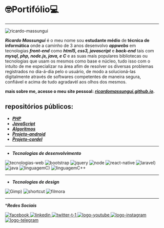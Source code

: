 # 🤓Portifólio💻

***

![ricardo-massungui](https://user-images.githubusercontent.com/93468978/145734289-0b599cf8-eab2-4c3d-acb6-091dd0e5e704.jpg)


_**Ricardo Massungui**_ é o meu nome sou **estudante médio** de **técnica de informática**
onde a caminho de 3 anos desenvolvo _**appwebs**_ em tecnologias _**front-end**_ como _**html5, css3, javascript**_ e _**back-end**_ tais com _**mysql, php, node.js, java, e C**_ e as suas mais populares bibliotecas ou tecnologias que usam os mesmos como base e núcleo, tudo isso com o intuíto de me especializar na área afim de resolver os diversas problemas registrados no dia-á-dia pelo o usuário, de modo a solucioná-las digitalmente através de softwares competentes de maneira segura, confiável e acima de tudo agradavél aos olhos dos mesmos.

**mais sobre me, acesse o meu site pessoal:**
_**[ricardomassungui.github.io](https://ricardomassungui.github.io/site-pessoal/perfil/pg-main.html).**_

## repositórios públicos:

* _**[PHP](https://github.com/ricardomassungui/curso-php)**_ 
* _**[JavaScript](https://github.com/ricardomassungui/curso-javascript)**_
* _**[Algoritmos](https://github.com/ricardomassungui/curso-de-algoritmos)**_
* _**[Projeto-android](https://ricardomassungui.github.io/projecto-android/android)**_
* _**[Projeto-cordel](https://ricardomassungui.github.io/projeto-cordel/dados/)**_
***

* _**Tecnologias de desenvolvimento**_

![tecnologias-web](https://user-images.githubusercontent.com/93468978/153352044-676f90d7-409a-4f4d-bdc4-ae96539af092.png)
![bootstrap](https://user-images.githubusercontent.com/93468978/153353301-8d12c280-a371-4e9c-b83f-9b4f92092c86.png)
![jquery](https://user-images.githubusercontent.com/93468978/153357414-b191d2ac-95c8-4216-8c85-c6b550fe0335.png)
![node](https://user-images.githubusercontent.com/93468978/153356986-76d6bb3f-38fe-4eda-a79b-43eaf05bd487.png)
![react-native](https://user-images.githubusercontent.com/93468978/153355568-ce220cb1-b600-473f-a76d-a70bb96c13f2.png)
![laravel)](https://user-images.githubusercontent.com/93468978/153358749-71a6e639-e7d1-4f30-8753-a95876090498.png)
![java](https://user-images.githubusercontent.com/93468978/153355868-84e549a2-1c1b-461c-990f-af607ec23f8d.png)
![linguagemC)](https://user-images.githubusercontent.com/93468978/153355932-af848584-9363-4e2f-85b8-273e6d819a28.png)
![linguagemC++](https://user-images.githubusercontent.com/93468978/153356078-9feb77a0-eb7c-4568-bc62-80d0e60e2165.png)

***

* _**Tecnologias de design**_

![Gimp)](https://user-images.githubusercontent.com/93468978/153359659-4129122e-a078-43c6-bd31-82dd2b40a7b0.jpg)
![shortcut](https://user-images.githubusercontent.com/93468978/153359728-7b436ca0-d3b3-48b1-b5d1-ddf0fd7dcd83.png)
![filmora](https://user-images.githubusercontent.com/93468978/153362155-bb0c5919-e53e-4abd-b348-1a420725f8f3.png)

***

*_**Redes Sociais**_

[![facebook](https://user-images.githubusercontent.com/93468978/153364151-5b47aa6c-c4ba-4e57-9224-0d8592bb18b6.png)
](https://free.facebook.com/richard.johnmassungui?ref_component=mfreebasic_home_header&ref_page=%2Fwap%2Fhome.php&refid=7)
[![linkedin](https://user-images.githubusercontent.com/93468978/153364387-557d8109-b55c-4b9e-9394-7f45d3bb605d.png)
](https://www.linkedin.com/in/ricardo-massungui-917418228/)
[![twitter-t-1](https://user-images.githubusercontent.com/93468978/153364530-28328b79-8d27-426e-9a63-f1e2c926d3d9.png)
](https://twitter.com/RicardoMassung)
[![logo-youtube](https://user-images.githubusercontent.com/93468978/153364591-562ebe20-8094-49a0-a39d-1a1084ea8654.png)
](https://www.youtube.com/channel/UCF4Jkk4bCPjKiQ2HUagpLeA/)
[![logo-instagram](https://user-images.githubusercontent.com/93468978/153364681-5fc6dd3c-aec9-4f2a-8634-e2f4c266931c.png)
](https://www.instagram.com/ricardomassungui/)
[![logo-telegram](https://user-images.githubusercontent.com/93468978/153364751-3a8e64fb-4ed4-41b6-bef4-2348c7ab31ac.png)
](https://t.me/ricardomassungui/)

